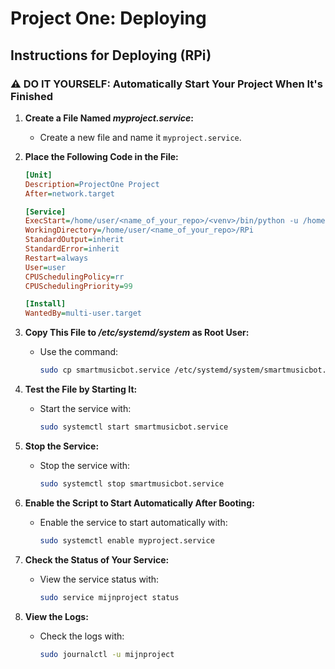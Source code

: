 # Project One: Deploying

## Instructions for Deploying (RPi)

### ⚠️ DO IT YOURSELF: Automatically Start Your Project When It's Finished

1. **Create a File Named _myproject.service_:**

   - Create a new file and name it `myproject.service`.

2. **Place the Following Code in the File:**

   ```ini
   [Unit]
   Description=ProjectOne Project
   After=network.target

   [Service]
   ExecStart=/home/user/<name_of_your_repo>/<venv>/bin/python -u /home/user/<name_of_your_repo>/RPi/app.py
   WorkingDirectory=/home/user/<name_of_your_repo>/RPi
   StandardOutput=inherit
   StandardError=inherit
   Restart=always
   User=user
   CPUSchedulingPolicy=rr
   CPUSchedulingPriority=99

   [Install]
   WantedBy=multi-user.target
   ```

3. **Copy This File to _/etc/systemd/system_ as Root User:**

   - Use the command:
     ```sh
     sudo cp smartmusicbot.service /etc/systemd/system/smartmusicbot.service
     ```

4. **Test the File by Starting It:**

   - Start the service with:
     ```sh
     sudo systemctl start smartmusicbot.service
     ```

5. **Stop the Service:**

   - Stop the service with:
     ```sh
     sudo systemctl stop smartmusicbot.service
     ```

6. **Enable the Script to Start Automatically After Booting:**

   - Enable the service to start automatically with:
     ```sh
     sudo systemctl enable myproject.service
     ```

7. **Check the Status of Your Service:**

   - View the service status with:
     ```sh
     sudo service mijnproject status
     ```

8. **View the Logs:**
   - Check the logs with:
     ```sh
     sudo journalctl -u mijnproject
     ```
